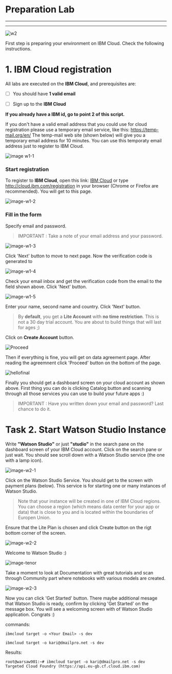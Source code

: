 

# Preparation Lab
---

-----------------------------------------
![w2](../images/w2.png)


First step is preparing your environment on IBM Cloud. Check the following instructions.


# 1. IBM Cloud registration

All labs are executed on the **IBM Cloud**, and prerequisites are:

- [ ] You should have **1 valid email** 

- [ ] Sign up to the **IBM Cloud** 


**If you already have a IBM id, go to point 2 of this script.**

If you don't have a valid email address that you could use for cloud registration please use a temporary email service, like this: https://temp-mail.org/en/
The temp-mail web site (shown below) will give you a temporary email address for 10 minutes. You can use this temporaty email address just to register to IBM Cloud. 


![image w1-1](../images/w1-1.png)


### Start registration
To register to **IBM Cloud**, open this link: [IBM Cloud](cloud.ibm.com/registration) or type http://cloud.ibm.com/registration in your browser (Chrome or Firefox are recommended). You will get to this page.


![image-w1-2](../images/w1-2.png)

### Fill in the form
Specify email and password.

> IMPORTANT : Take a note of your email address and your password.

![image-w1-3](../images/w1-3.png)

Click 'Next' button to move to next page. Now the verification code is generated to 

![image-w1-4](../images/w1-4.png)

Check your email inbox and get the verification code from the email to the field shown above. Click 'Next' button.

![image-w1-5](../images/w1-5.png)

Enter your name, second name and country. Click 'Next' button.


> By **default**, you get a **Lite Account** with **no time restriction**. This is not a 30 day trial account. You are about to build things that will last for ages ;)  

Click on **Create Account** button.

![Proceed](/../images/w1-6.png)


Then if everything is fine, you will get on data agreement page. After reading the agreemnent click 'Proceed' button on the bottom of the page.


![hellofinal](/../images/w1-7.png)

Finally you should get a dashboard screen on your cloud account as shown above. First thing you can do is clicking Catalog button and scanning through all those services you can use to build your future apps :) 


> IMPORTANT : Have you written down your email and password? Last chance to do it.


# Task 2. Start Watson Studio Instance

Write **"Watson Studio"** or just **"studio"** in the search pane on the dashboard screen of your IBM Cloud account. Click on the search pane or just wait. You should see scroll down with a Watson Studio service (the one with a lamp icon).


![image-w2-1](../images/w2-1.png)


Click on the Watson Studio Service. You should get to the screen with payment plans (below). This service is for starting one or many instances of Watson Studio. 


> Note that your instance will be created in one of IBM Cloud regions. You can choose a region (which means data center for your app or data) that is close to you and is located within the boundaries of Europen Union. 


Ensure that the Lite Plan is chosen and click Create button on the rigt bottom corner of the screen. 



![image-w2-2](../images/w2-2.png)


Welcome to Watson Studio :)


![image-tenor](../images/tenor.gif)

Take a moment to look at Documentation with great tutorials and scan through Community part where notebooks with various models are created.


![image-w2-3](../images/w2-3.png)

Now you can click 'Get Started' button. 
There maybe additional mesage that Watson Studio is ready, confirm by clicking 'Get Started' on the message box. 
You will see a welcoming screen with of Watson Studio application. 
Congrats :)


























commands:

`ibmcloud target -o <Your Email> -s dev`


`ibmcloud target -o kari@dmailpro.net -s dev`

Results:

 ```console 
root@warsaw901:~# ibmcloud target -o kari@dmailpro.net -s dev
Targeted Cloud Foundry (https://api.eu-gb.cf.cloud.ibm.com)

 ```
